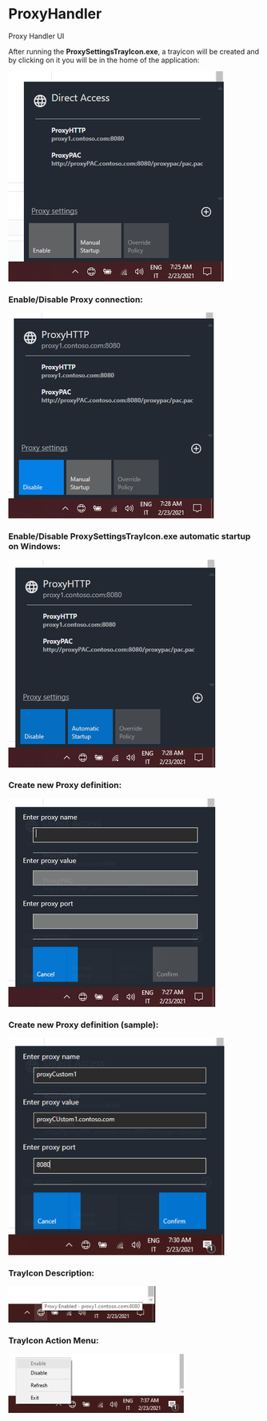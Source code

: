 # ProxyHandler
Proxy Handler UI

After running the **ProxySettingsTrayIcon.exe**, a trayicon will be created and by clicking on it you will be in the home of the application:

![ProxySettings_Home](https://github.com/sbotticelli/ProxyChanger/blob/main/img/ProxySettings_Home.PNG)


### **Enable/Disable** Proxy connection:

![ProxySettings_Enabled](https://github.com/sbotticelli/ProxyChanger/blob/main/img/ProxySettings_Enabled.PNG)


### Enable/Disable ProxySettingsTrayIcon.exe **automatic startup** on Windows:

![ProxySettings_EnabledAndAutomaticStartup](https://github.com/sbotticelli/ProxyChanger/blob/main/img/ProxySettings_EnabledAndAutomaticStartup.PNG)


### **Create** new Proxy definition:

![ProxySettings_NewProxyDefinition](https://github.com/sbotticelli/ProxyChanger/blob/main/img/ProxySettings_NewProxyDefinition.PNG)


### Create new Proxy definition (sample):

![ProxySettings_NewProxyDefinition2](https://github.com/sbotticelli/ProxyChanger/blob/main/img/ProxySettings_NewProxyDefinition2.PNG)


### **TrayIcon Description**:

![ProxySettings_IconTrayDescription](https://github.com/sbotticelli/ProxyChanger/blob/main/img/ProxySettings_IconTrayDescription.PNG)


### **TrayIcon Action Menu**:

![ProxySettings_IconTrayDescription2](https://github.com/sbotticelli/ProxyChanger/blob/main/img/ProxySettings_IconTrayDescription2.PNG)
